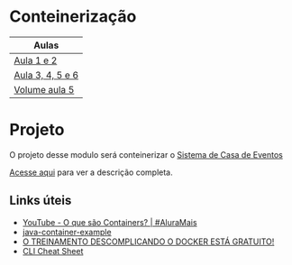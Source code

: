 # Conteinerização

| Aulas                                                       |
| ----------------------------------------------------------- |
| [Aula 1 e 2](./aula_1_2/README.md)                          |
| [Aula 3, 4, 5 e 6](./aula_3_4_5_6/README.md)                     |
| [Volume aula 5](./aula_3_4_5_6/meu-frontend_aula_5/README.md) |

# Projeto

O projeto desse modulo será conteinerizar o [Sistema de Casa de Eventos](https://github.com/roofranklin/casa-de-eventos-react)

[Acesse aqui](./projeto/README.md) para ver a descrição completa.

## Links úteis

- [YouTube -  O que são Containers? | #AluraMais ](https://www.youtube.com/watch?v=jv4_sLlGOS0)
- [java-container-example](https://github.com/lucassc/java-container-example)
- [O TREINAMENTO DESCOMPLICANDO O DOCKER ESTÁ GRATUITO!](https://www.youtube.com/watch?v=Wm99C_f7Kxw&list=PLf-O3X2-mxDn1VpyU2q3fuI6YYeIWp5rR)
- [CLI Cheat Sheet](https://docs.docker.com/get-started/docker_cheatsheet.pdf)
